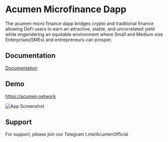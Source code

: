 
# Acumen Microfinance Dapp

The acumen micro finance dapp bridges crypto and traditional finance allowing DeFi users to earn an attractive, stable, and uncorrelated yield while engendering an equitable environment where Small and Medium size Enterprises(SMEs) and entrepreneurs can prosper.


## Documentation

[Documentation](docs.acumen.network/)


## Demo

https://acumen.network



![App Screenshot](https://pbs.twimg.com/media/FmC6nnNXEA05TNO?format=jpg&name=small)


## Support

For support, please join our Telegram t.me/AcumenOfficial 


